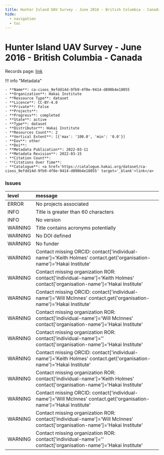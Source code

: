 ```yaml
---
title: Hunter Island UAV Survey - June 2016 - British Columbia - Canada
hide:
  - navigation
  - toc
---
```


# Hunter Island UAV Survey - June 2016 - British Columbia - Canada

Records page: <a href='https://catalogue.hakai.org/dataset/ca-cioos_9efdd14d-9fb9-4f0e-9414-d890b4e18055' target='_blank'>link</a>

<div id='map'></div>

!!! info "Metadata"
    
    - **Name**: ca-cioos_9efdd14d-9fb9-4f0e-9414-d890b4e18055 
    - **Organization**: Hakai Institute 
    - **Ressource Type**: dataset 
    - **Licence**: CC-BY-4.0 
    - **Private**: False 
    - **Projects**:  
    - **Progress**: completed 
    - **State**: active 
    - **Type**: dataset 
    - **Distributor**: Hakai Institute 
    - **Resources Count**: 2 
    - **Vertical Extent**: [{'max': '100.0', 'min': '0.0'}] 
    - **Eov**: other 
    - **Doi**:  
    - **Metadata Publication**: 2022-03-11 
    - **Metadata Revision**: 2022-03-15 
    - **Citation Count**:  
    - **Citations Over Time**:  
    - **Catalogue**: <a href='https://catalogue.hakai.org/dataset/ca-cioos_9efdd14d-9fb9-4f0e-9414-d890b4e18055' target='_blank'>link</a> 

### Issues

| level   | message                                                                                                                     |
|:--------|:----------------------------------------------------------------------------------------------------------------------------|
| ERROR   | No projects associated                                                                                                      |
| INFO    | Title is greater than 60 characters                                                                                         |
| INFO    | No version                                                                                                                  |
| WARNING | Title contains acronyms potentially                                                                                         |
| WARNING | No DOI defined                                                                                                              |
| WARNING | No funder                                                                                                                   |
| WARNING | Contact missing ORCID: contact['individual-name']='Keith Holmes' contact.get('organisation-name')='Hakai Institute'         |
| WARNING | Contact missing organization ROR:  contact['individual-name']='Keith Holmes' contact['organisation-name']='Hakai Institute' |
| WARNING | Contact missing ORCID: contact['individual-name']='Will McInnes' contact.get('organisation-name')='Hakai Institute'         |
| WARNING | Contact missing organization ROR:  contact['individual-name']='Will McInnes' contact['organisation-name']='Hakai Institute' |
| WARNING | Contact missing organization ROR:  contact['individual-name']='' contact['organisation-name']='Hakai Institute'             |
| WARNING | Contact missing ORCID: contact['individual-name']='Keith Holmes' contact.get('organisation-name')='Hakai Institute'         |
| WARNING | Contact missing organization ROR:  contact['individual-name']='Keith Holmes' contact['organisation-name']='Hakai Institute' |
| WARNING | Contact missing ORCID: contact['individual-name']='Will McInnes' contact.get('organisation-name')='Hakai Institute'         |
| WARNING | Contact missing organization ROR:  contact['individual-name']='Will McInnes' contact['organisation-name']='Hakai Institute' |
| WARNING | Contact missing organization ROR:  contact['individual-name']='' contact['organisation-name']='Hakai Institute'             |

<script>
   document.addEventListener("DOMContentLoaded", function() {
    var map = L.map('map').setView([51.505, -125.09], 5);
    L.tileLayer('https://tile.openstreetmap.org/{z}/{x}/{y}.png', {
        maxZoom: 19,
        attribution: '&copy; <a href="http://www.openstreetmap.org/copyright">OpenStreetMap</a>'
    }).addTo(map);
    var geojsonFeature = {
        "type": "Feature",
        "properties": {
            "name" : "Hunter Island UAV Survey - June 2016 - British Columbia - Canada"
        },
        "geometry": {'type': 'Polygon', 'coordinates': [[[-128.22418212890625, 51.983188572138204], [-127.89459228515624, 51.983188572138204], [-127.89459228515624, 52.114939086147984], [-128.22418212890625, 52.114939086147984], [-128.22418212890625, 51.983188572138204]]]}
    }
    L.geoJSON(geojsonFeature).addTo(map);
   })
</script>